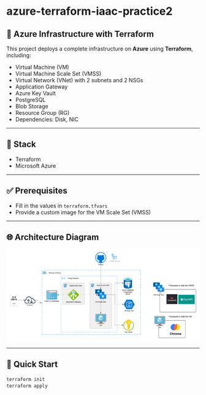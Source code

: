 # azure-terraform-iaac-practice2

## 🚀 Azure Infrastructure with Terraform

This project deploys a complete infrastructure on **Azure** using **Terraform**, including:

- Virtual Machine (VM)  
- Virtual Machine Scale Set (VMSS)  
- Virtual Network (VNet) with 2 subnets and 2 NSGs  
- Application Gateway  
- Azure Key Vault  
- PostgreSQL  
- Blob Storage  
- Resource Group (RG)  
- Dependencies: Disk, NIC

---

## 🔧 Stack

- Terraform  
- Microsoft Azure

---

## ✅ Prerequisites

- Fill in the values in `terraform.tfvars`  
- Provide a custom image for the VM Scale Set (VMSS)

---

## 🌐 Architecture Diagram

![Infra Diagram](images/week5-stage6.5.png)

---

## 🚀 Quick Start

```bash
terraform init
terraform apply
